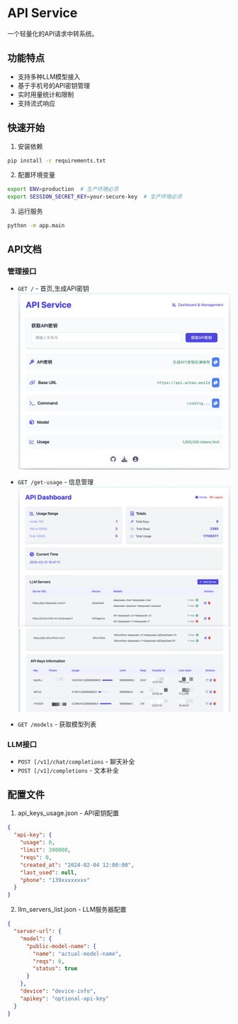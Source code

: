 # API Service

一个轻量化的API请求中转系统。

## 功能特点

- 支持多种LLM模型接入
- 基于手机号的API密钥管理
- 实时用量统计和限制
- 支持流式响应

## 快速开始

1. 安装依赖

```bash
pip install -r requirements.txt
```

2. 配置环境变量

```bash
export ENV=production  # 生产环境必须
export SESSION_SECRET_KEY=your-secure-key  # 生产环境必须
```

3. 运行服务

```bash
python -m app.main
```

## API文档

### 管理接口

- `GET /` - 首页,生成API密钥
![index](./src/index.jpg)

- `GET /get-usage` - 信息管理
![dashboard](./src/dashboard1.jpg)
![dashboard](./src/dashboard2.jpg)

- `GET /models` - 获取模型列表

### LLM接口

- `POST [/v1]/chat/completions` - 聊天补全
- `POST [/v1]/completions` - 文本补全

## 配置文件

1. api_keys_usage.json - API密钥配置

```json
{
  "api-key": {
    "usage": 0,
    "limit": 300000,
    "reqs": 0,
    "created_at": "2024-02-04 12:00:00",
    "last_used": null,
    "phone": "139xxxxxxxx"
  }
}
```

2. llm_servers_list.json - LLM服务器配置

```json
{
  "server-url": {
    "model": {
      "public-model-name": {
        "name": "actual-model-name",
        "reqs": 0,
        "status": true
      }
    },
    "device": "device-info",
    "apikey": "optional-api-key"
  }
}
```
